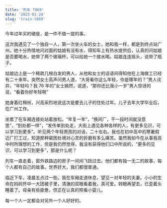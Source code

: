 ```yaml
---
title: '列车 T869'
date: '2023-01-24'
slug: 'train-t869'
---
```


今年过年买的硬座，是一件不值一提的事。

这次我遇见了一个独自一人，第一次坐火车的女士，她和我一样，都是到终点站广州。她十分热情地问对面的姑娘有没有水，得知车上有热水提供后，认真的问姑娘是否要喝水，她带了两个玻璃杯，可以给她一个接水喝。姑娘连连摇头，说带了瓶子。

姑娘边上是一个稀疏几根白发的男人，从他和女士的话语间得知他在上海做工已经有二十来年。突然女士高声问男人道，“大哥看你这么年轻，你是哪年的？”男人诧异，“年轻吗？我 76 年的”女士嫣然，说道，“那你还比我小一岁”男人惊讶的说，“看着你好年轻啊”

她身着红棉袄，兴高采烈地说这次是要去儿子的住处过年。儿子去年大学毕业后，在广州工作。

坐累了在车厢连接处站着放松。“年复一年”，“换间厂，干一段时间就没意思”，“到处都一样”，“发传单到处走，大街上遇见各种各样的人，有更多见识，可以学习到更多”。听见两个年轻男孩的对话，二十左右。我也在初中高中的寒暑假近厂打工过，知道那种窘困处境对心灵的折磨有多么痛苦。虽然我如今在从事我高中时所理想的工作，但是我仍然觉得，我没有获得他们口中所说的，“更多的见识，可以学习到更多”，那是什么呢？

列车一直走着，窗外铁路边的房子一间间飞跃过去。他们都有独一无二的故事，每个人都有自己的故事。世界好大，我们都很普通。

临近下车，凌晨五点过一些。我在车厢走道休息，望见一对年轻的夫妻。小小的生命在妈妈怀中一大团被子里，清澈的双眼看着我，真可爱。转眼再望去，已歪着头睡着了。母亲有些疲惫，但正在认真的照看小婴儿。

每一个人一定都会对另外一个人好好的。
